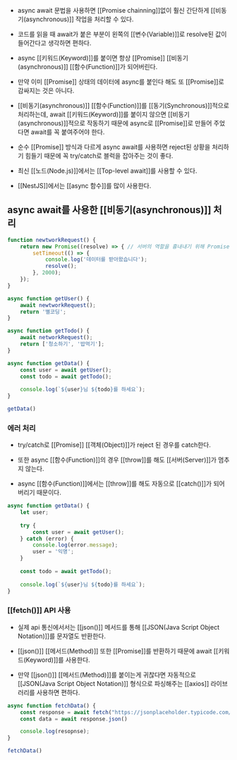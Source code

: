 - async await 문법을 사용하면 [[Promise chainning]]없이 훨신 간단하게 [[비동기(asynchronous)]] 작업을 처리할 수 있다.

- 코드를 읽을 때 await가 붙은 부분이 왼쪽의 [[변수(Variable)]]로 resolve된 값이 들어간다고 생각하면 편하다.

- async [[키워드(Keyword)]]를 붙이면 항상 [[Promise]] [[비동기(asynchronous)]] [[함수(Function)]]가 되어버린다.
- 만약 이미 [[Promise]] 상태의 데이터에 async를 붙인다 해도 또 [[Promise]]로 감싸지는 것은 아니다.

- [[비동기(asynchronous)]] [[함수(Function)]]를 [[동기(Synchronous)]]적으로 처리하는데, await [[키워드(Keyword)]]를 붙이지 않으면 [[비동기(asynchronous)]]적으로 작동하기 때문에 async로 [[Promise]]로 만들어 주었다면 await를 꼭 붙여주어야 한다.

- 순수 [[Promise]] 방식과 다르게 async await를 사용하면 reject된 상황을 처리하기 힘들기 때문에 꼭 try/catch로 블럭을 잡아주는 것이 좋다.

- 최신 [[노드(Node.js)]]에서는 [[Top-level await]]를 사용할 수 있다.
- [[NestJS]]에서는 [[async 함수]]를 많이 사용한다.


## async await를 사용한 [[비동기(asynchronous)]] 처리


```js
function newtworkRequest() {
	return new Promise((resolve) => { // 서버의 역할을 흉내내기 위해 Promise 객체 정의
		setTimeout(() => {
			console.log('데이터를 받아왔습니다');
			resolve();
		}, 2000);
	});
}

async function getUser() {
	await newtworkRequest();
	return '별코딩';
}

async function getTodo() {
	await networkRequest();
	return ['청소하기', '밥먹기'];
}

async function getData() {
	const user = await getUser();
	const todo = await getTodo();
	
	console.log(`${user}님 ${todo}를 하세요`);
}

getData()
```

### 에러 처리

- try/catch로 [[Promise]] [[객체(Object)]]가 reject 된 경우를 catch한다.

- 또한 async [[함수(Function)]]의 경우 [[throw]]를 해도 [[서버(Server)]]가 멈추지 않는다.
- async [[함수(Function)]]에서는 [[throw]]를 해도 자동으로 [[catch()]]가 되어버리기 때문이다.

```js
async function getData() {
	let user;
	
	try {
		const user = await getUser();
	} catch (error) {
		console.log(error.message);
		user = '익명';
	}
	
	const todo = await getTodo();
	
	console.log(`${user}님 ${todo}를 하세요`);
}
```

### [[fetch()]] API 사용

- 실제 api 통신에서서는 [[json()]] 메서드를 통해 [[JSON(Java Script Object Notation)]]를 문자열도 반환한다.
- [[json()]] [[메서드(Method)]] 또한 [[Promise]]를 반환하기 때문에 await [[키워드(Keyword)]]를 사용한다.

- 만약 [[json()]] [[메서드(Method)]]를 붙이는게 귀찮다면 자동적으로 [[JSON(Java Script Object Notation)]] 형식으로 파싱해주는 [[axios]] 라이브러리를 사용하면 편하다.

```js
async function fetchData() {
	const response = await fetch("https://jsonplaceholder.typicode.com/users");
	const data = await response.json()

	console.log(resopnse);
}

fetchData()
```


